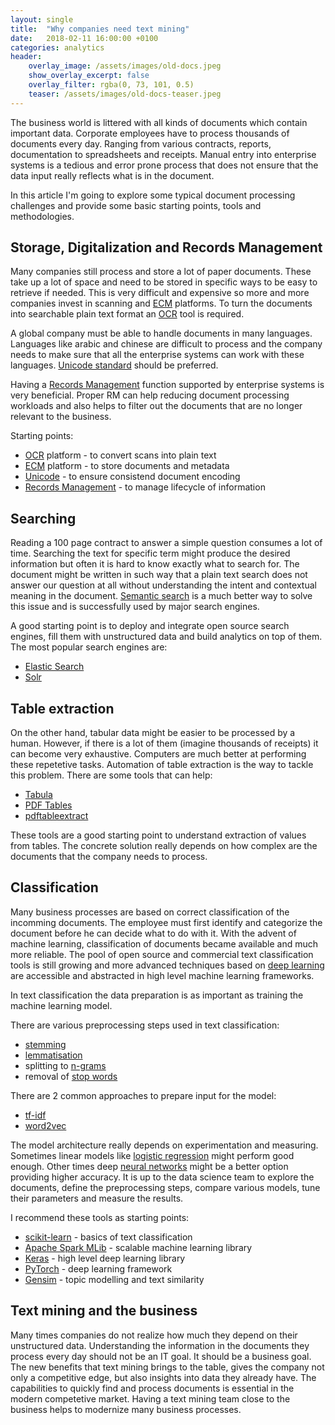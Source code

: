 ```yaml
---
layout: single
title:  "Why companies need text mining"
date:   2018-02-11 16:00:00 +0100
categories: analytics
header:
    overlay_image: /assets/images/old-docs.jpeg
    show_overlay_excerpt: false
    overlay_filter: rgba(0, 73, 101, 0.5)
    teaser: /assets/images/old-docs-teaser.jpeg
---
```


The business world is littered with all kinds of documents which contain important data. Corporate employees have to process thousands of documents every day. Ranging from various contracts, reports, documentation to spreadsheets and receipts. Manual entry into enterprise systems is a tedious and error prone process that does not ensure that the data input really reflects what is in the document.

In this article I'm going to explore some typical document processing challenges and provide some basic starting points, tools and methodologies.

## Storage, Digitalization and Records Management

Many companies still process and store a lot of paper documents. These take up a lot of space and need to be stored in specific ways to be easy to retrieve if needed. This is very difficult and expensive so more and more companies invest in scanning and [ECM](https://en.wikipedia.org/wiki/Enterprise_content_management) platforms.
To turn the documents into searchable plain text format an [OCR](https://en.wikipedia.org/wiki/Optical_character_recognition) tool is required.

A global company must be able to handle documents in many languages. Languages like arabic and chinese are difficult to process and the company needs to make sure that all the enterprise systems can work with these languages.
[Unicode standard](https://en.wikipedia.org/wiki/Unicode) should be preferred.

Having a [Records Management](https://en.wikipedia.org/wiki/Records_management) function supported by enterprise systems is very beneficial. Proper RM can help reducing document processing workloads and also helps to filter out the documents that are no longer relevant to the business. 

Starting points:
- [OCR](https://en.wikipedia.org/wiki/Optical_character_recognition) platform - to convert scans into plain text
- [ECM](https://en.wikipedia.org/wiki/Enterprise_content_management) platform - to store documents and metadata
- [Unicode](https://en.wikipedia.org/wiki/Unicode) - to ensure consistend document encoding
- [Records Management](https://en.wikipedia.org/wiki/Records_management) - to manage lifecycle of information


## Searching

Reading a 100 page contract to answer a simple question consumes a lot of time. Searching the text for specific term might produce the desired information but often it is hard to know exactly what to search for. The document might be written in such way that a plain text search does not answer our question at all without understanding the intent and contextual meaning in the document. [Semantic search](https://en.wikipedia.org/wiki/Semantic_search) is a much better way to solve this issue and is successfully used by major search engines.

A good starting point is to deploy and integrate open source search engines, fill them with unstructured data and build analytics on top of them. The most popular search engines are:
- [Elastic Search](https://www.elastic.co/)
- [Solr](http://lucene.apache.org/solr/) 


## Table extraction

On the other hand, tabular data might be easier to be processed by a human. However, if there is a lot of them (imagine thousands of receipts) it can become very exhaustive. Computers are much better at performing these repetetive tasks. Automation of table extraction is the way to tackle this problem. There are some tools that can help:
- [Tabula](http://tabula.technology/)
- [PDF Tables](https://pdftables.com/)
- [pdftableextract](https://github.com/WZBSocialScienceCenter/pdftabextract)

These tools are a good starting point to understand extraction of values from tables. The concrete solution really depends on how complex are the documents that the company needs to process.  


## Classification

Many business processes are based on correct classification of the incomming documents. The employee must first identify and categorize the document before he can decide what to do with it. With the advent of machine learning, classification of documents became available and much more reliable. The pool of open source and commercial text classification tools is still growing and more advanced techniques based on [deep learning](https://en.wikipedia.org/wiki/Deep_learning) are accessible and abstracted in high level machine learning frameworks.

In text classification the data preparation is as important as training the machine learning model.

There are various preprocessing steps used in text classification:
- [stemming](https://en.wikipedia.org/wiki/Stemming)
- [lemmatisation](https://en.wikipedia.org/wiki/Lemmatisation)
- splitting to [n-grams](https://en.wikipedia.org/wiki/N-gram)
- removal of [stop words](https://en.wikipedia.org/wiki/Stop_words)


There are 2 common approaches to prepare input for the model: 
- [tf-idf](https://en.wikipedia.org/wiki/Tf%E2%80%93idf)
- [word2vec](https://en.wikipedia.org/wiki/Word2vec)

The model architecture really depends on experimentation and measuring. Sometimes linear models like [logistic regression](https://en.wikipedia.org/wiki/Logistic_regression) might perform good enough. Other times deep [neural networks](https://en.wikipedia.org/wiki/Artificial_neural_network) might be a better option providing higher  accuracy. It is up to the data science team to explore the documents, define the preprocessing steps, compare various models, tune their parameters and measure the results. 

I recommend these tools as starting points:
- [scikit-learn](http://scikit-learn.org/stable/tutorial/text_analytics/working_with_text_data.html) - basics of text classification
- [Apache Spark MLib](https://spark.apache.org/mllib/) - scalable machine learning library
- [Keras](https://keras.io/) - high level deep learning library
- [PyTorch](http://pytorch.org/) - deep learning framework
- [Gensim](https://radimrehurek.com/gensim/) - topic modelling and text similarity

## Text mining and the business

Many times companies do not realize how much they depend on their unstructured data. Understanding the information in the documents they process every day should not be an IT goal. It should be a business goal. The new benefits that text mining brings to the table, gives the company not only a competitive edge, but also insights into data they already have. The capabilities to quickly find and process documents is essential in the modern competetive market.
Having a text mining team close to the business helps to modernize many business processes.


